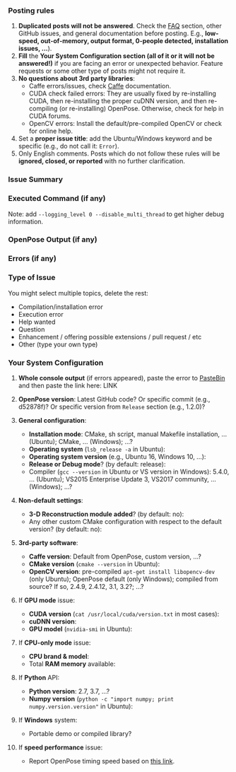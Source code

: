 ### Posting rules
1. **Duplicated posts will not be answered**. Check the [FAQ](https://github.com/CMU-Perceptual-Computing-Lab/openpose/blob/master/doc/faq.md) section, other GitHub issues, and general documentation before posting. E.g., **low-speed, out-of-memory, output format, 0-people detected, installation issues, ...**).
2. **Fill** the **Your System Configuration section (all of it or it will not be answered!)** if you are facing an error or unexpected behavior. Feature requests or some other type of posts might not require it.
3. **No questions about 3rd party libraries**:
    - Caffe errors/issues, check [Caffe](http://caffe.berkeleyvision.org) documentation.
    - CUDA check failed errors: They are usually fixed by re-installing CUDA, then re-installing the proper cuDNN version, and then re-compiling (or re-installing) OpenPose. Otherwise, check for help in CUDA forums.
    - OpenCV errors: Install the default/pre-compiled OpenCV or check for online help.
4. Set a **proper issue title**: add the Ubuntu/Windows keyword and be specific (e.g., do not call it: `Error`).
5. Only English comments.
Posts which do not follow these rules will be **ignored, closed, or reported** with no further clarification.



### Issue Summary



### Executed Command (if any)
Note: add `--logging_level 0 --disable_multi_thread` to get higher debug information.



### OpenPose Output (if any)



### Errors (if any)



### Type of Issue
You might select multiple topics, delete the rest:
- Compilation/installation error
- Execution error
- Help wanted
- Question
- Enhancement / offering possible extensions / pull request / etc
- Other (type your own type)



### Your System Configuration
1. **Whole console output** (if errors appeared), paste the error to [PasteBin](https://pastebin.com/) and then paste the link here: LINK

2. **OpenPose version**: Latest GitHub code? Or specific commit (e.g., d52878f)? Or specific version from `Release` section (e.g., 1.2.0)?

3. **General configuration**:
    - **Installation mode**: CMake, sh script, manual Makefile installation, ... (Ubuntu); CMake, ... (Windows); ...?
    - **Operating system** (`lsb_release -a` in Ubuntu):
    - **Operating system version** (e.g., Ubuntu 16, Windows 10, ...):
    - **Release or Debug mode**? (by default: release):
    - Compiler (`gcc --version` in Ubuntu or VS version in Windows): 5.4.0, ... (Ubuntu); VS2015 Enterprise Update 3, VS2017 community, ... (Windows); ...?

4. **Non-default settings**:
    - **3-D Reconstruction module added**? (by default: no):
    - Any other custom CMake configuration with respect to the default version? (by default: no):

5. **3rd-party software**:
    - **Caffe version**: Default from OpenPose, custom version, ...?
    - **CMake version** (`cmake --version` in Ubuntu):
    - **OpenCV version**: pre-compiled `apt-get install libopencv-dev` (only Ubuntu); OpenPose default (only Windows); compiled from source? If so, 2.4.9, 2.4.12, 3.1, 3.2?; ...?

6. If **GPU mode** issue:
    - **CUDA version** (`cat /usr/local/cuda/version.txt` in most cases):
    - **cuDNN version**:
    - **GPU model** (`nvidia-smi` in Ubuntu):

7. If **CPU-only mode** issue:
    - **CPU brand & model**:
    - Total **RAM memory** available:

8. If **Python** API:
    - **Python version**: 2.7, 3.7, ...?
    - **Numpy version** (`python -c "import numpy; print numpy.version.version"` in Ubuntu):

9. If **Windows** system:
    - Portable demo or compiled library?

10. If **speed performance** issue:
    - Report OpenPose timing speed based on [this link](https://github.com/CMU-Perceptual-Computing-Lab/openpose/blob/master/doc/speed_up_openpose.md#profiling-speed).
